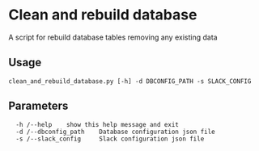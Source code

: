 # Clean and rebuild database

A script for rebuild database tables removing any existing data

## Usage
<pre><code>clean_and_rebuild_database.py [-h] -d DBCONFIG_PATH -s SLACK_CONFIG</code></pre>

## Parameters
<pre><code>  -h /--help    show this help message and exit
  -d /--dbconfig_path    Database configuration json file
  -s /--slack_config     Slack configuration json file
</code></pre>
